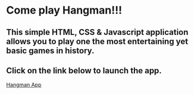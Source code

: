 # Come play Hangman!!!

## This simple HTML, CSS & Javascript application allows you to play one the most entertaining yet basic games in history.

## Click on the link below to launch the app.

[Hangman App](https://hangitman.herokuapp.com/ "Hangman")

